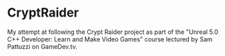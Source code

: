 # CryptRaider
My attempt at following the Crypt Raider project as part of the "Unreal 5.0 C++ Developer: Learn and Make Video Games" course lectured by Sam Pattuzzi on GameDev.tv.